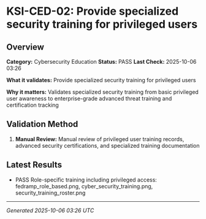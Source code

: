 # KSI-CED-02: Provide specialized security training for privileged users

## Overview

**Category:** Cybersecurity Education
**Status:** PASS
**Last Check:** 2025-10-06 03:26

**What it validates:** Provide specialized security training for privileged users

**Why it matters:** Validates specialized security training from basic privileged user awareness to enterprise-grade advanced threat training and certification tracking

## Validation Method

1. **Manual Review:** Manual review of privileged user training records, advanced security certifications, and specialized training documentation

## Latest Results

- PASS Role-specific training including privileged access: fedramp_role_based.png, cyber_security_training.png, security_training_roster.png

---
*Generated 2025-10-06 03:26 UTC*